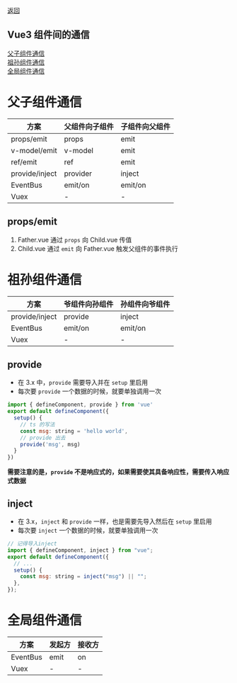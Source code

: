 <!--
 * @Author: Mia
 * @Date: 2021-12-24 13:54:54
 * @LastEditors: Mia
 * @LastEditTime: 2022-01-04 17:16:04
 * @Description:
-->
[返回](https://wandream.github.io/wanjun.github.io/)
## Vue3 组件间的通信

[父子组件通信](#父子组件通信)<br/>
[祖孙组件通信](#祖孙组件通信)<br/>
[全局组件通信](#全局组件通信)

# 父子组件通信

| 方案           | 父组件向子组件 | 子组件向父组件 |
| -------------- | -------------- | -------------- |
| props/emit     | props          | emit           |
| v-model/emit   | v-model        | emit           |
| ref/emit       | ref            | emit           |
| provide/inject | provider       | inject         |
| EventBus       | emit/on        | emit/on        |
| Vuex           | -              | -              |

## props/emit

1. Father.vue 通过 `props` 向 Child.vue 传值
2. Child.vue 通过 `emit` 向 Father.vue 触发父组件的事件执行

# 祖孙组件通信

| 方案           | 爷组件向孙组件 | 孙组件向爷组件 |
| -------------- | -------------- | -------------- |
| provide/inject | provide        | inject         |
| EventBus       | emit/on        | emit/on        |
| Vuex           | -              | -              |

## provide

- 在 3.x 中，`provide` 需要导入并在 `setup` 里启用
- 每次要 `provide` 一个数据的时候，就要单独调用一次

```javascript
import { defineComponent, provide } from 'vue'
export default defineComponent({
  setup() {
    // ts 的写法
    const msg: string = 'hello world',
    // provide 出去
    provide('msg', msg)
  }
})
```

<strong>需要注意的是，`provide` 不是响应式的，如果需要使其具备响应性，需要传入响应式数据</strong>

## inject

- 在 3.x，`inject` 和 `provide` 一样，也是需要先导入然后在 `setup` 里启用
- 每次要 `inject` 一个数据的时候，就要单独调用一次

```javascript
// 记得导入inject
import { defineComponent, inject } from "vue";
export default defineComponent({
  // ...
  setup() {
    const msg: string = inject("msg") || "";
  },
});
```

# 全局组件通信

| 方案     | 发起方 | 接收方 |
| -------- | ------ | ------ |
| EventBus | emit   | on     |
| Vuex     | -      | -      |

